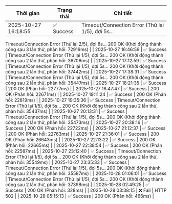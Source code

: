 | Thời gian | Trạng thái | Chi tiết |
|---|---|---|
| 2025-10-27 16:18:55 | ✅ Success | Timeout/Connection Error (Thử lại 1/5), đợi 5s...
Timeout/Connection Error (Thử lại 2/5), đợi 8s...
200 OK (Khởi động thành công sau 3 lần thử, phản hồi: 72919ms) |
| 2025-10-27 16:46:59 | ✅ Success | Timeout/Connection Error (Thử lại 1/5), đợi 5s...
200 OK (Khởi động thành công sau 2 lần thử, phản hồi: 36706ms) |
| 2025-10-27 17:12:59 | ✅ Success | Timeout/Connection Error (Thử lại 1/5), đợi 5s...
200 OK (Khởi động thành công sau 2 lần thử, phản hồi: 37442ms) |
| 2025-10-27 17:38:31 | ✅ Success | Timeout/Connection Error (Thử lại 1/5), đợi 5s...
200 OK (Khởi động thành công sau 2 lần thử, phản hồi: 35447ms) |
| 2025-10-27 18:21:35 | ✅ Success | 200 OK (Phản hồi: 22777ms) |
| 2025-10-27 18:47:47 | ✅ Success | 200 OK (Phản hồi: 22671ms) |
| 2025-10-27 19:11:24 | ✅ Success | 200 OK (Phản hồi: 22819ms) |
| 2025-10-27 19:35:36 | ✅ Success | Timeout/Connection Error (Thử lại 1/5), đợi 5s...
200 OK (Khởi động thành công sau 2 lần thử, phản hồi: 35437ms) |
| 2025-10-27 20:13:31 | ✅ Success | Timeout/Connection Error (Thử lại 1/5), đợi 5s...
200 OK (Khởi động thành công sau 2 lần thử, phản hồi: 35473ms) |
| 2025-10-27 20:38:16 | ✅ Success | 200 OK (Phản hồi: 22722ms) |
| 2025-10-27 21:12:37 | ✅ Success | 200 OK (Phản hồi: 22763ms) |
| 2025-10-27 21:36:01 | ✅ Success | 200 OK (Phản hồi: 26643ms) |
| 2025-10-27 22:13:22 | ✅ Success | 200 OK (Phản hồi: 22665ms) |
| 2025-10-27 22:38:54 | ✅ Success | 200 OK (Phản hồi: 22587ms) |
| 2025-10-27 23:12:40 | ✅ Success | Timeout/Connection Error (Thử lại 1/5), đợi 5s...
200 OK (Khởi động thành công sau 2 lần thử, phản hồi: 35549ms) |
| 2025-10-27 23:35:33 | ✅ Success | Timeout/Connection Error (Thử lại 1/5), đợi 5s...
200 OK (Khởi động thành công sau 2 lần thử, phản hồi: 35587ms) |
| 2025-10-28 01:06:01 | ✅ Success | Timeout/Connection Error (Thử lại 1/5), đợi 5s...
200 OK (Khởi động thành công sau 2 lần thử, phản hồi: 37398ms) |
| 2025-10-28 02:49:25 | ✅ Success | 200 OK (Phản hồi: 328ms) |
| 2025-10-28 03:38:15 | ❌ Fail | HTTP 502 |
| 2025-10-28 05:15:13 | ✅ Success | 200 OK (Phản hồi: 466ms) |
